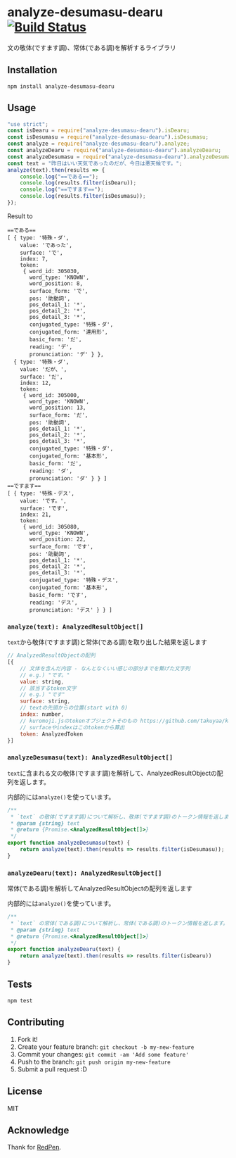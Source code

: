 # analyze-desumasu-dearu [![Build Status](https://travis-ci.org/azu/analyze-desumasu-dearu.svg?branch=master)](https://travis-ci.org/azu/analyze-desumasu-dearu)

文の敬体(ですます調)、常体(である調)を解析するライブラリ

## Installation

    npm install analyze-desumasu-dearu

## Usage

```js
"use strict";
const isDearu = require("analyze-desumasu-dearu").isDearu;
const isDesumasu = require("analyze-desumasu-dearu").isDesumasu;
const analyze = require("analyze-desumasu-dearu").analyze;
const analyzeDearu = require("analyze-desumasu-dearu").analyzeDearu;
const analyzeDesumasu = require("analyze-desumasu-dearu").analyzeDesumasu;
const text = "昨日はいい天気であったのだが、今日は悪天候です。";
analyze(text).then(results => {
    console.log("==である==");
    console.log(results.filter(isDearu));
    console.log("==ですます==");
    console.log(results.filter(isDesumasu));
});
```

Result to

```
==である==
[ { type: '特殊・ダ',
    value: 'であった',
    surface: 'で',
    index: 7,
    token: 
     { word_id: 305030,
       word_type: 'KNOWN',
       word_position: 8,
       surface_form: 'で',
       pos: '助動詞',
       pos_detail_1: '*',
       pos_detail_2: '*',
       pos_detail_3: '*',
       conjugated_type: '特殊・ダ',
       conjugated_form: '連用形',
       basic_form: 'だ',
       reading: 'デ',
       pronunciation: 'デ' } },
  { type: '特殊・ダ',
    value: 'だが、',
    surface: 'だ',
    index: 12,
    token: 
     { word_id: 305000,
       word_type: 'KNOWN',
       word_position: 13,
       surface_form: 'だ',
       pos: '助動詞',
       pos_detail_1: '*',
       pos_detail_2: '*',
       pos_detail_3: '*',
       conjugated_type: '特殊・ダ',
       conjugated_form: '基本形',
       basic_form: 'だ',
       reading: 'ダ',
       pronunciation: 'ダ' } } ]
==ですます==
[ { type: '特殊・デス',
    value: 'です。',
    surface: 'です',
    index: 21,
    token: 
     { word_id: 305080,
       word_type: 'KNOWN',
       word_position: 22,
       surface_form: 'です',
       pos: '助動詞',
       pos_detail_1: '*',
       pos_detail_2: '*',
       pos_detail_3: '*',
       conjugated_type: '特殊・デス',
       conjugated_form: '基本形',
       basic_form: 'です',
       reading: 'デス',
       pronunciation: 'デス' } } ]
```

### `analyze(text): AnalyzedResultObject[]`

`text`から敬体(ですます調)と常体(である調)を取り出した結果を返します

```js
// AnalyzedResultObjectの配列
[{
    // 文体を含んだ内容 - なんとなくいい感じの部分までを繋げた文字列
    // e.g.) "です。"
    value: string,
    // 該当するtoken文字
    // e.g.) "です"
    surface: string,
    // textの先頭からの位置(start with 0)
    index: number,
    // kuromoji.jsのtokenオブジェクトそのもの https://github.com/takuyaa/kuromoji.js#api
    // surfaceやindexはこのtokenから算出
    token: AnalyzedToken
}]
```

### `analyzeDesumasu(text): AnalyzedResultObject[]`
 
`text`に含まれる文の敬体(ですます調)を解析して、AnalyzedResultObjectの配列を返します。

内部的には`analyze()`を使っています。

```js
/**
 * `text` の敬体(ですます調)について解析し、敬体(ですます調)のトークン情報を返します。
 * @param {string} text
 * @return {Promise.<AnalyzedResultObject[]>}
 */
export function analyzeDesumasu(text) {
    return analyze(text).then(results => results.filter(isDesumasu));
}
```
 
### `analyzeDearu(text): AnalyzedResultObject[]`

常体(である調)を解析してAnalyzedResultObjectの配列を返します

内部的には`analyze()`を使っています。

```js
/**
 * `text` の常体(である調)について解析し、常体(である調)のトークン情報を返します。
 * @param {string} text
 * @return {Promise.<AnalyzedResultObject[]>}
 */
export function analyzeDearu(text) {
    return analyze(text).then(results => results.filter(isDearu))
}
```

## Tests

    npm test

## Contributing

1. Fork it!
2. Create your feature branch: `git checkout -b my-new-feature`
3. Commit your changes: `git commit -am 'Add some feature'`
4. Push to the branch: `git push origin my-new-feature`
5. Submit a pull request :D

## License

MIT

## Acknowledge

Thank for [RedPen](http://redpen.cc/ "RedPen").